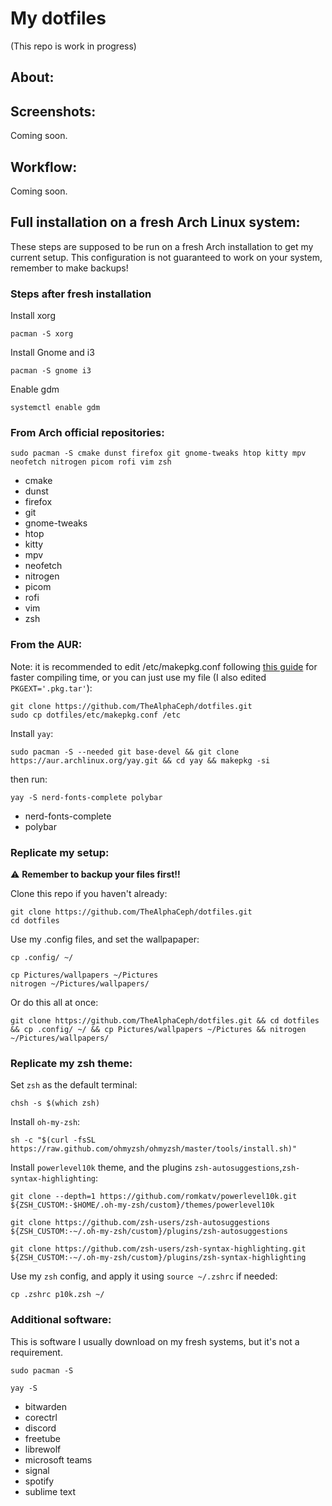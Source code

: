 # My dotfiles
(This repo is work in progress)

## About:


## Screenshots:
Coming soon.

## Workflow:
Coming soon.

## Full installation on a fresh Arch Linux system:
These steps are supposed to be run on a fresh Arch installation to get my current setup. This configuration is not guaranteed to work on your system, remember to make backups!
### Steps after fresh installation
Install xorg
```
pacman -S xorg
```
Install Gnome and i3
```
pacman -S gnome i3
```
Enable gdm
```
systemctl enable gdm
```

### From Arch official repositories:
```
sudo pacman -S cmake dunst firefox git gnome-tweaks htop kitty mpv neofetch nitrogen picom rofi vim zsh
```
- cmake
- dunst
- firefox
- git
- gnome-tweaks
- htop
- kitty
- mpv
- neofetch
- nitrogen
- picom
- rofi
- vim
- zsh

### From the AUR:
Note: it is recommended to edit /etc/makepkg.conf following [this guide](https://gist.github.com/beci/c737c89685a667053fe02f986d59ca44) for faster compiling time, or you can just use my file (I also edited `PKGEXT='.pkg.tar'`):
```
git clone https://github.com/TheAlphaCeph/dotfiles.git
sudo cp dotfiles/etc/makepkg.conf /etc
```
Install `yay`:
```
sudo pacman -S --needed git base-devel && git clone https://aur.archlinux.org/yay.git && cd yay && makepkg -si
```
then run:
```
yay -S nerd-fonts-complete polybar 
```
- nerd-fonts-complete
- polybar

### Replicate my setup:
⚠️ **Remember to backup your files first!!**

Clone this repo if you haven't already:
```
git clone https://github.com/TheAlphaCeph/dotfiles.git
cd dotfiles
```
Use my .config files, and set the wallpapaper:
```
cp .config/ ~/

cp Pictures/wallpapers ~/Pictures
nitrogen ~/Pictures/wallpapers/
```
Or do this all at once:
```
git clone https://github.com/TheAlphaCeph/dotfiles.git && cd dotfiles && cp .config/ ~/ && cp Pictures/wallpapers ~/Pictures && nitrogen ~/Pictures/wallpapers/
```

### Replicate my zsh theme:
Set `zsh` as the default terminal:
```
chsh -s $(which zsh)
```
Install `oh-my-zsh`:
```
sh -c "$(curl -fsSL https://raw.github.com/ohmyzsh/ohmyzsh/master/tools/install.sh)"
```
Install `powerlevel10k` theme, and the plugins `zsh-autosuggestions`,`zsh-syntax-highlighting`:
```
git clone --depth=1 https://github.com/romkatv/powerlevel10k.git ${ZSH_CUSTOM:-$HOME/.oh-my-zsh/custom}/themes/powerlevel10k

git clone https://github.com/zsh-users/zsh-autosuggestions ${ZSH_CUSTOM:-~/.oh-my-zsh/custom}/plugins/zsh-autosuggestions

git clone https://github.com/zsh-users/zsh-syntax-highlighting.git ${ZSH_CUSTOM:-~/.oh-my-zsh/custom}/plugins/zsh-syntax-highlighting
```
Use my `zsh` config, and apply it using `source ~/.zshrc` if needed:
```
cp .zshrc p10k.zsh ~/
```

### Additional software:
This is software I usually download on my fresh systems, but it's not a requirement.
```
sudo pacman -S 
```
```
yay -S
```
- bitwarden
- corectrl
- discord
- freetube
- librewolf
- microsoft teams
- signal
- spotify
- sublime text
